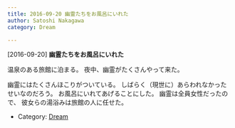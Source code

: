 ```yaml
---
title: 2016-09-20 幽霊たちをお風呂にいれた
author: Satoshi Nakagawa
category: Dream

---
```


[2016-09-20] **幽霊たちをお風呂にいれた** 

 温泉のある旅館に泊まる。
夜中、幽霊がたくさんやって来た。

 幽霊にはたくさんほこりがついている。
しばらく（現世に）あらわれなかったせいなのだろう。
お風呂にいれてあげることにした。
幽霊は全員女性だったので、
彼女らの湯浴みは旅館の人に任せた。

- Category: [Dream](https://merapano.github.io/categories.html#Dream)

